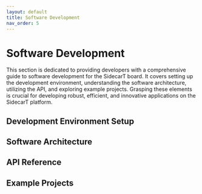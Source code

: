 ```yaml
---
layout: default
title: Software Development
nav_order: 5
---
```


# Software Development
This section is dedicated to providing developers with a comprehensive guide to software development for the SidecarT board. It covers setting up the development environment, understanding the software architecture, utilizing the API, and exploring example projects. Grasping these elements is crucial for developing robust, efficient, and innovative applications on the SidecarT platform.

## Development Environment Setup

## Software Architecture

## API Reference

## Example Projects

